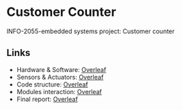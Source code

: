 # Customer Counter
INFO-2055-embedded systems project: Customer counter


## Links
* Hardware & Software: [Overleaf](https://www.overleaf.com/8364532749gqnjtjmrzdpj)
* Sensors & Actuators: [Overleaf](https://www.overleaf.com/8889989746bwvtgvvdffww)
* Code structure: [Overleaf](https://www.overleaf.com/6229132484wqnyhkkhfydb)
* Modules interaction: [Overleaf](https://www.overleaf.com/7684867541mcrkchrskchh)
* Final report: [Overleaf](https://www.overleaf.com/4448968811cpdgzpdfyzwp)
